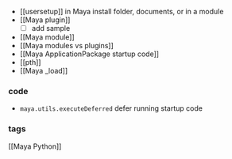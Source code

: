 - [[usersetup]] in Maya install folder, documents, or in a module
- [[Maya plugin]]
	- [ ] add sample
- [[Maya module]]
- [[Maya modules vs plugins]]
- [[Maya ApplicationPackage startup code]]
- [[pth]]
- [[Maya _load]]



### code
- `maya.utils.executeDeferred` defer running startup code
### tags
[[Maya Python]]